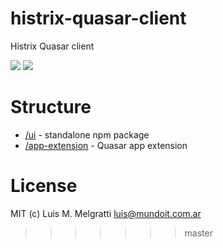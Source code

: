 # histrix-quasar-client
Histrix Quasar client

<img src="https://img.shields.io/npm/v/quasar-ui-histrix-client.svg?label=quasar-ui-histrix-client">
<img src="https://img.shields.io/npm/v/quasar-app-extension-histrix-client.svg?label=quasar-app-extension-histrix-client">

# Structure
* [/ui](ui) - standalone npm package
* [/app-extension](app-extension) - Quasar app extension


# License
MIT (c) Luis M. Melgratti <luis@mundoit.com.ar>
>>>>>>> master
